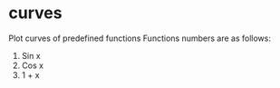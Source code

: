 # curves
Plot curves of predefined functions
Functions numbers are as follows:
1. Sin x
2. Cos x
3. 1 + x
